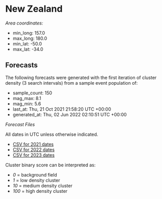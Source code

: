 # New Zealand

*Area coordinates:*
- min_long: 157.0
- max_long: 180.0
- min_lat: -50.0
- max_lat: -34.0

## Forecasts

The following forecasts were generated with the first iteration of cluster density (3 search intervals) from a sample event population of:

- sample_count: 150
- mag_max: 8.1
- mag_min: 5.6
- last_at: Thu, 21 Oct 2021 21:58:20 UTC +00:00
- generated_at: Thu, 02 Jun 2022 02:10:51 UTC +00:00

*Forecast Files*

All dates in UTC unless otherwise indicated.
- [CSV for 2021 dates](20220601192145-new-zealand-2021_orbit_convergence_risk_dates.csv)
- [CSV for 2022 dates](20220601192217-new-zealand-2022_orbit_convergence_risk_dates.csv)
- [CSV for 2023 dates](20220601192227-new-zealand-2023_orbit_convergence_risk_dates.csv)

Cluster binary score can be interpreted as:
- *0* = background field
- *1* = low density cluster
- *10* = medium density cluster
- *100* = high density cluster
